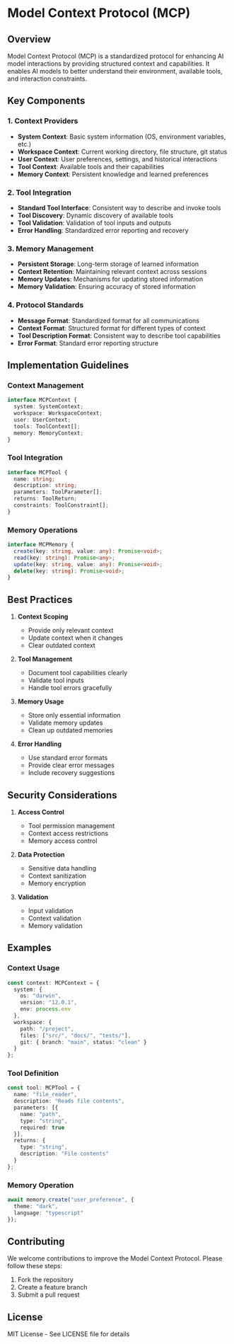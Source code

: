 # Model Context Protocol (MCP)

## Overview
Model Context Protocol (MCP) is a standardized protocol for enhancing AI model interactions by providing structured context and capabilities. It enables AI models to better understand their environment, available tools, and interaction constraints.

## Key Components

### 1. Context Providers
- **System Context**: Basic system information (OS, environment variables, etc.)
- **Workspace Context**: Current working directory, file structure, git status
- **User Context**: User preferences, settings, and historical interactions
- **Tool Context**: Available tools and their capabilities
- **Memory Context**: Persistent knowledge and learned preferences

### 2. Tool Integration
- **Standard Tool Interface**: Consistent way to describe and invoke tools
- **Tool Discovery**: Dynamic discovery of available tools
- **Tool Validation**: Validation of tool inputs and outputs
- **Error Handling**: Standardized error reporting and recovery

### 3. Memory Management
- **Persistent Storage**: Long-term storage of learned information
- **Context Retention**: Maintaining relevant context across sessions
- **Memory Updates**: Mechanisms for updating stored information
- **Memory Validation**: Ensuring accuracy of stored information

### 4. Protocol Standards
- **Message Format**: Standardized format for all communications
- **Context Format**: Structured format for different types of context
- **Tool Description Format**: Consistent way to describe tool capabilities
- **Error Format**: Standard error reporting structure

## Implementation Guidelines

### Context Management
```typescript
interface MCPContext {
  system: SystemContext;
  workspace: WorkspaceContext;
  user: UserContext;
  tools: ToolContext[];
  memory: MemoryContext;
}
```

### Tool Integration
```typescript
interface MCPTool {
  name: string;
  description: string;
  parameters: ToolParameter[];
  returns: ToolReturn;
  constraints: ToolConstraint[];
}
```

### Memory Operations
```typescript
interface MCPMemory {
  create(key: string, value: any): Promise<void>;
  read(key: string): Promise<any>;
  update(key: string, value: any): Promise<void>;
  delete(key: string): Promise<void>;
}
```

## Best Practices

1. **Context Scoping**
   - Provide only relevant context
   - Update context when it changes
   - Clear outdated context

2. **Tool Management**
   - Document tool capabilities clearly
   - Validate tool inputs
   - Handle tool errors gracefully

3. **Memory Usage**
   - Store only essential information
   - Validate memory updates
   - Clean up outdated memories

4. **Error Handling**
   - Use standard error formats
   - Provide clear error messages
   - Include recovery suggestions

## Security Considerations

1. **Access Control**
   - Tool permission management
   - Context access restrictions
   - Memory access control

2. **Data Protection**
   - Sensitive data handling
   - Context sanitization
   - Memory encryption

3. **Validation**
   - Input validation
   - Context validation
   - Memory validation

## Examples

### Context Usage
```typescript
const context: MCPContext = {
  system: {
    os: "darwin",
    version: "12.0.1",
    env: process.env
  },
  workspace: {
    path: "/project",
    files: ["src/", "docs/", "tests/"],
    git: { branch: "main", status: "clean" }
  }
};
```

### Tool Definition
```typescript
const tool: MCPTool = {
  name: "file_reader",
  description: "Reads file contents",
  parameters: [{
    name: "path",
    type: "string",
    required: true
  }],
  returns: {
    type: "string",
    description: "File contents"
  }
};
```

### Memory Operation
```typescript
await memory.create("user_preference", {
  theme: "dark",
  language: "typescript"
});
```

## Contributing

We welcome contributions to improve the Model Context Protocol. Please follow these steps:

1. Fork the repository
2. Create a feature branch
3. Submit a pull request

## License

MIT License - See LICENSE file for details